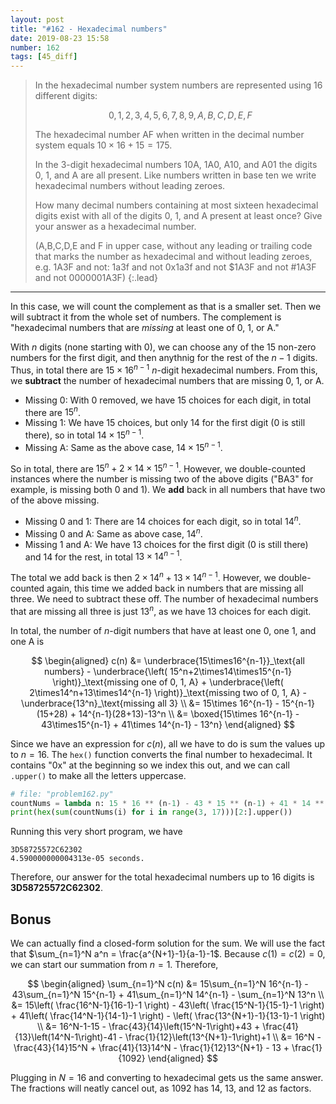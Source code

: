 ```yaml
---
layout: post
title: "#162 - Hexadecimal numbers"
date: 2019-08-23 15:58
number: 162
tags: [45_diff]
---
```

> In the hexadecimal number system numbers are represented using 16 different digits:
> 
> $$
> 0,1,2,3,4,5,6,7,8,9,A,B,C,D,E,F
> $$
> 
> The hexadecimal number AF when written in the decimal number system equals $10\times 16+15=175$.
>
> In the 3-digit hexadecimal numbers 10A, 1A0, A10, and A01 the digits 0, 1, and A are all present. Like numbers written in base ten we write hexadecimal numbers without leading zeroes.
>
> How many decimal numbers containing at most sixteen hexadecimal digits exist with all of the digits 0, 1, and A present at least once? Give your answer as a hexadecimal number.
>
> (A,B,C,D,E and F in upper case, without any leading or trailing code that marks the number as hexadecimal and without leading zeroes, e.g. 1A3F and not: 1a3f and not 0x1a3f and not $1A3F and not #1A3F and not 0000001A3F)
{:.lead}
* * *

In this case, we will count the complement as that is a smaller set. Then we will subtract it from the whole set of numbers. The complement is "hexadecimal numbers that are *missing* at least one of 0, 1, or A."

With $n$ digits (none starting with 0), we can choose any of the 15 non-zero numbers for the first digit, and then anythnig for the rest of the $n-1$ digits. Thus, in total there are $15\times 16^{n-1}$ $n$-digit hexadecimal numbers. From this, we **subtract** the number of hexadecimal numbers that are missing 0, 1, or A.

* Missing 0: With 0 removed, we have 15 choices for each digit, in total there are $15^n$.
* Missing 1: We have 15 choices, but only 14 for the first digit (0 is still there), so in total $14\times 15^{n-1}$.
* Missing A: Same as the above case, $14\times 15^{n-1}$.

So in total, there are $15^n+2\times 14\times 15^{n-1}$. However, we double-counted instances where the number is missing two of the above digits ("BA3" for example, is missing both 0 and 1). We **add** back in all numbers that have two of the above missing.
* Missing 0 and 1: There are 14 choices for each digit, so in total $14^n$.
* Missing 0 and A: Same as above case, $14^n$.
* Missing 1 and A: We have 13 choices for the first digit (0 is still there) and 14 for the rest, in total $13\times 14^{n-1}$.

The total we add back is then $2\times 14^n + 13\times 14^{n-1}$. However, we double-counted again, this time we added back in numbers that are missing all three. We need to subtract these off. The number of hexadecimal numbers that are missing all three is just $13^n$, as we have 13 choices for each digit.

In total, the number of $n$-digit numbers that have at least one 0, one 1, and one A is

$$
\begin{aligned}
	c(n) &= 
		\underbrace{15\times16^{n-1}}_\text{all numbers} -
		\underbrace{\left( 15^n+2\times14\times15^{n-1} \right)}_\text{missing one of 0, 1, A} + 
		\underbrace{\left( 2\times14^n+13\times14^{n-1} \right)}_\text{missing two of 0, 1, A} - 
		\underbrace{13^n}_\text{missing all 3}
	\\ &=
	15\times 16^{n-1} - 15^{n-1}(15+28) + 14^{n-1}(28+13)-13^n
	\\ &=
	\boxed{15\times 16^{n-1} - 43\times15^{n-1} + 41\times 14^{n-1} - 13^n}
\end{aligned}
$$

Since we have an expression for $c(n)$, all we have to do is sum the values up to $n=16$. The `hex()` function converts the final number to hexadecimal. It contains "0x" at the beginning so we index this out, and we can call `.upper()` to make all the letters uppercase.
```python
# file: "problem162.py"
countNums = lambda n: 15 * 16 ** (n-1) - 43 * 15 ** (n-1) + 41 * 14 ** (n-1) - 13 ** n
print(hex(sum(countNums(i) for i in range(3, 17)))[2:].upper())
```
Running this very short program, we have
```
3D58725572C62302
4.590000000004313e-05 seconds.
```
Therefore, our answer for the total hexadecimal numbers up to 16 digits is **3D58725572C62302**.
## Bonus
We can actually find a closed-form solution for the sum. We will use the fact that $\sum_{n=1}^N a^n = \frac{a^{N+1}-1}{a-1}-1$. Because $c(1)=c(2)=0$, we can start our summation from $n=1$. Therefore,

$$
\begin{aligned}
\sum_{n=1}^N c(n) &= 15\sum_{n=1}^N 16^{n-1} -
	43\sum_{n=1}^N 15^{n-1} + 
	41\sum_{n=1}^N 14^{n-1} -
	\sum_{n=1}^N 13^n
\\ &=
	15\left( \frac{16^N-1}{16-1}-1 \right) -
	43\left( \frac{15^N-1}{15-1}-1 \right) +
	41\left( \frac{14^N-1}{14-1}-1 \right) -
	\left( \frac{13^{N+1}-1}{13-1}-1 \right)
\\ &=
	16^N-1-15 - 
	\frac{43}{14}\left(15^N-1\right)+43 +
	\frac{41}{13}\left(14^N-1\right)-41 -
	\frac{1}{12}\left(13^{N+1}-1\right)+1
\\ &=
	16^N - \frac{43}{14}15^N + \frac{41}{13}14^N - \frac{1}{12}13^{N+1} - 13 + \frac{1}{1092}
\end{aligned}
$$

Plugging in $N=16$ and converting to hexadecimal gets us the same answer. The fractions will neatly cancel out, as 1092 has 14, 13, and 12 as factors.